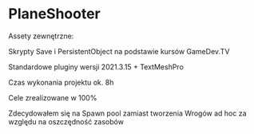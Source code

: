 # PlaneShooter

Assety zewnętrzne:

Skrypty Save i PersistentObject  na podstawie kursów GameDev.TV

Standardowe pluginy wersji 2021.3.15 + TextMeshPro

Czas wykonania projektu ok. 8h

Cele zrealizowane w 100%

Zdecydowałem się na Spawn pool zamiast tworzenia Wrogów ad hoc za względu na oszczędność zasobów


